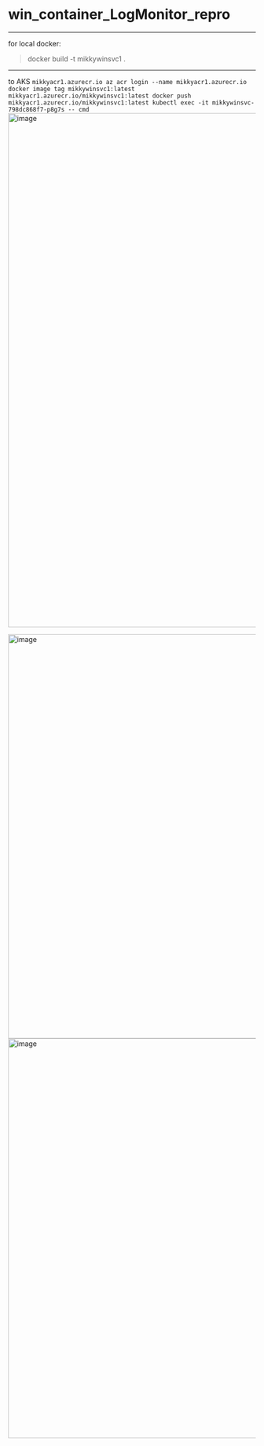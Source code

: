﻿# win_container_LogMonitor_repro
----
for local docker: 
> docker build -t mikkywinsvc1 .
-----
to AKS 
    ```
    mikkyacr1.azurecr.io
    az acr login --name mikkyacr1.azurecr.io
    docker image tag mikkywinsvc1:latest mikkyacr1.azurecr.io/mikkywinsvc1:latest
    docker push mikkyacr1.azurecr.io/mikkywinsvc1:latest
    kubectl exec -it mikkywinsvc-798dc868f7-p8g7s -- cmd 
    ```
<img width="1047" alt="image" src="https://github.com/user-attachments/assets/6f4a1e18-5c1b-4b34-bed3-6524d1d7a586">

<img width="823" alt="image" src="https://github.com/user-attachments/assets/4c1bbef1-7b1e-47d9-ae6e-ddca09661718">
<img width="814" alt="image" src="https://github.com/user-attachments/assets/4b70803f-bef0-4c49-931b-42324aec934b">
